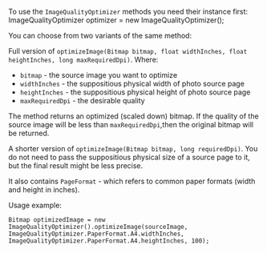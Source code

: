 To use the `ImageQualityOptimizer` methods you need their instance first: ImageQualityOptimizer optimizer = new ImageQualityOptimizer(); 

You can choose from two variants of the same method:

Full version of `optimizeImage(Bitmap bitmap, float widthInches, float heightInches, long maxRequiredDpi)`. 
Where: 
* `bitmap` - the source image you want to optimize
* `widthInches` - the suppositious physical width of photo source page
* `heightInches` - the suppositious physical height of photo source page
* `maxRequiredDpi` - the desirable quality

The method returns an optimized (scaled down) bitmap. If the quality of the source image will be less than `maxRequiredDpi`,then the original bitmap will be returned.

A shorter version of `optimizeImage(Bitmap bitmap, long requiredDpi)`.
You do not need to pass the suppositious physical size of a source page to it, but the final result might be less precise.

It also contains `PageFormat` - which refers to common paper formats (width and height in inches).

Usage example:

`Bitmap optimizedImage = new ImageQualityOptimizer().optimizeImage(sourceImage, ImageQualityOptimizer.PaperFormat.A4.widthInches, ImageQualityOptimizer.PaperFormat.A4.heightInches, 100);`